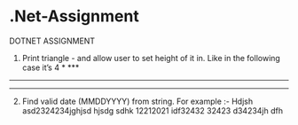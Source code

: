 # .Net-Assignment

DOTNET ASSIGNMENT 

  1. Print  triangle - and allow user to set height of it in. Like in the following case it’s 4
     *
    ***
   *****                                                          
  *******

2. Find valid date (MMDDYYYY) from string.
 For example :-
    Hdjsh asd2324234jghjsd hjsdg sdhk  12212021 idf32432 32423 d34234jh dfh 
